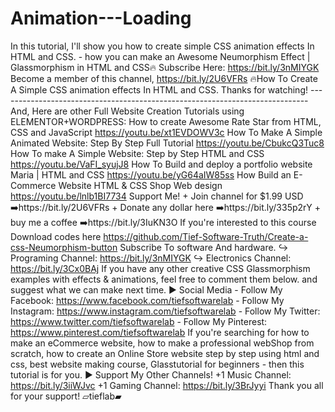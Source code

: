 # Animation---Loading
In this tutorial, I'll show you how to create simple CSS animation effects In HTML and CSS.  - how you can make an Awesome Neumorphism Effect | Glassmorphism in HTML and CSS🔥  Subscribe Here: https://bit.ly/3nMIYGK  Become a member of this channel, https://bit.ly/2U6VFRs   🔥How To Create A Simple CSS animation effects In HTML and CSS.   Thanks for watching!  ----------------------------------------------------------------------------- And, Here are other Full Website Creation Tutorials using ELEMENTOR+WORDPRESS:  How to create Awesome Rate Star  from HTML, CSS and JavaScript https://youtu.be/xt1EVDOWV3c  How To Make A Simple Animated Website: Step By Step Full Tutorial  https://youtu.be/CbukcQ3Tuc8  How To make  A Simple Website:  Step by Step HTML and CSS  https://youtu.be/VaFI_syujJ8  How To Build and deploy a portfolio website Maria | HTML and CSS https://youtu.be/yG64aIW85ss  How  Build an E-Commerce Website  HTML &amp; CSS Shop Web design  https://youtu.be/lnlb1BI7734  Support Me! + Join channel for $1.99 USD  ➡️https://bit.ly/2U6VFRs  + Donate  any dollar here ➡️https://bit.ly/335p2rY  + buy me a coffee ➡️https://bit.ly/3IuKN3O  If you're interested to this course Download codes here https://github.com/Tief-Software-Truth/Create-a-css-Neumorphism-button  Subscribe To software And hardware. ↪︎  Programing Channel:  https://bit.ly/3nMIYGK ↪︎ Electronics Channel:  https://bit.ly/3Cx0BAj  If you have any other creative CSS Glassmorphism examples with effects &amp; animations, feel free to comment them below. and suggest what we can make next time.  ► Social Media  - Follow My Facebook:    https://www.facebook.com/tiefsoftwarelab -  Follow My Instagram:    https://www.instagram.com/tiefsoftwarelab - Follow My Twitter:    https://www.twitter.com/tiefsoftwarelab - Follow My Pinterest:  https://www.pinterest.com/tiefsoftwarelab  If you're searching for how to make an eCommerce website, how to make a professional webShop from scratch, how to create an Online Store website step by step using html and css, best website making course, Glasstutorial for beginners - then this tutorial is for you.   ► Support My Other Channels! +1 Music Channel:  https://bit.ly/3iiWJvc  +1 Gaming  Channel:  https://bit.ly/3BrJyyi  Thank you all for your support!  ▱tieflab▰
